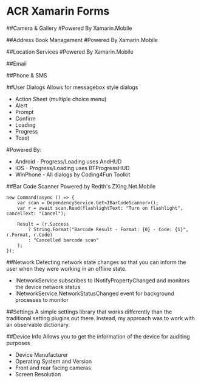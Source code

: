 ACR Xamarin Forms
=================

##Camera & Gallery
#Powered By
Xamarin.Mobile

##Address Book Management
#Powered By
Xamarin.Mobile

##Location Services
#Powered By
Xamarin.Mobile

##Email


##Phone & SMS


##User Dialogs
Allows for messagebox style dialogs

* Action Sheet (multiple choice menu)
* Alert
* Prompt
* Confirm
* Loading
* Progress
* Toast

#Powered By:
* Android - Progress/Loading uses AndHUD
* iOS - Progress/Loading uses BTProgressHUD
* WinPhone - All dialogs by Coding4Fun Toolkit  


##Bar Code Scanner
Powered by Redth's ZXing.Net.Mobile

    new Command(async () => {
        var scan = DependencyService.Get<IBarCodeScanner>();
        var r = await scan.Read(flashlightText: "Turn on flashlight", cancelText: "Cancel");

        Result = (r.Success 
            ? String.Format("Barcode Result - Format: {0} - Code: {1}", r.Format, r.Code)
            : "Cancelled barcode scan"
        );
    });


##Network
Detecting network state changes so that you can inform
the user when they were working in an offline state.

* INetworkService subscribes to INotifyPropertyChanged and monitors the device network status
* INetworkService.NetworkStatusChanged event for background processes to monitor


##Settings
A simple settings library that works differently than the traditional setting plugins out there.  Instead, my approach was to work
with an observable dictionary.


##Device Info
Allows you to get the information of the device for auditing purposes

* Device Manufacturer
* Operating System and Version
* Front and rear facing cameras
* Screen Resolution